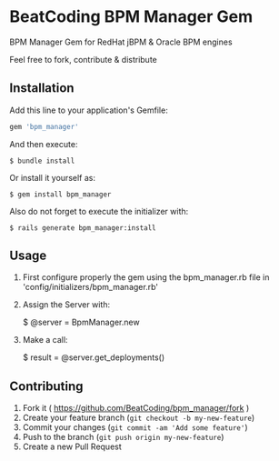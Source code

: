 # BeatCoding BPM Manager Gem
BPM Manager Gem for RedHat jBPM &amp; Oracle BPM engines

Feel free to fork, contribute &amp; distribute

## Installation

Add this line to your application's Gemfile:

```ruby
gem 'bpm_manager'
```

And then execute:

    $ bundle install

Or install it yourself as:

    $ gem install bpm_manager

Also do not forget to execute the initializer with:

    $ rails generate bpm_manager:install

## Usage

1. First configure properly the gem using the bpm_manager.rb file in 'config/initializers/bpm_manager.rb'
2. Assign the Server with:

    $ @server = BpmManager.new

3. Make a call:

    $ result = @server.get_deployments()

## Contributing

1. Fork it ( https://github.com/BeatCoding/bpm_manager/fork )
2. Create your feature branch (`git checkout -b my-new-feature`)
3. Commit your changes (`git commit -am 'Add some feature'`)
4. Push to the branch (`git push origin my-new-feature`)
5. Create a new Pull Request
